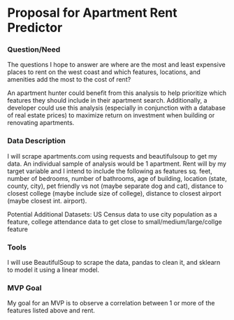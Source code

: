 # Proposal for Apartment Rent Predictor

### Question/Need

The questions I hope to answer are where are the most and least expensive places to rent on the west coast and which features, locations, 
and amenities add the most to the cost of rent?

An apartment hunter could benefit from this analysis to help prioritize which features they should include in their apartment search. Additionally, a developer 
could use this analysis (especially in conjunction with a database of real estate prices) to maximize return on investment when building or renovating apartments.

### Data Description

I will scrape apartments.com using requests and beautifulsoup to get my data. An individual sample of analysis would be 1
apartment. Rent will by my target variable and I intend to include the following as features sq. feet, number of bedrooms, number of bathrooms,
age of building, location (state, county, city), pet friendly vs not (maybe separate dog and cat), distance to closest college (maybe include size of college),
distance to closest airport (maybe closest int. airport).

Potential Additional Datasets: US Census data to use city population as a feature, college  attendance data to get close to small/medium/large/collge feature

### Tools

I will use BeautifulSoup to scrape the data, pandas to clean it, and sklearn to model it using a linear model.

### MVP Goal

My goal for an MVP is to observe a correlation between 1 or more of the features listed above and rent.

